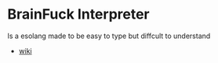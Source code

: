 # BrainFuck Interpreter 
Is a esolang made to be easy to type but diffcult to understand
  - [wiki][bf_wiki]








[bf_wiki]:https://esolangs.org/wiki/Brainfuck